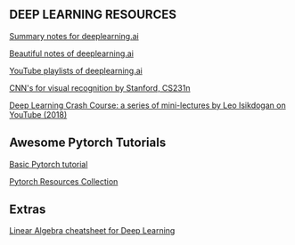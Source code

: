 DEEP LEARNING RESOURCES
------------------------------------------
[Summary notes for deeplearning.ai](https://github.com/mbadry1/DeepLearning.ai-Summary)

[Beautiful notes of deeplearning.ai](https://www.slideshare.net/TessFerrandez/notes-from-coursera-deep-learning-courses-by-andrew-ng)

[YouTube playlists of deeplearning.ai](https://www.youtube.com/channel/UCcIXc5mJsHVYTZR1maL5l9w/playlists)

[CNN's for visual recognition by Stanford, CS231n](https://www.youtube.com/playlist?list=PL3FW7Lu3i5JvHM8ljYj-zLfQRF3EO8sYv)

[Deep Learning Crash Course: a series of mini-lectures by Leo Isikdogan on YouTube (2018)](https://www.youtube.com/watch?v=oS5fz_mHVz0&list=PLWKotBjTDoLj3rXBL-nEIPRN9V3a9Cx07)

Awesome Pytorch Tutorials
----------------------------------------

[Basic Pytorch tutorial](https://github.com/yunjey/pytorch-tutorial)

[Pytorch Resources Collection](https://github.com/bharathgs/Awesome-pytorch-list)

Extras
----------------------------------------
[Linear Algebra cheatsheet for Deep Learning](https://towardsdatascience.com/linear-algebra-cheat-sheet-for-deep-learning-cd67aba4526c)

 
